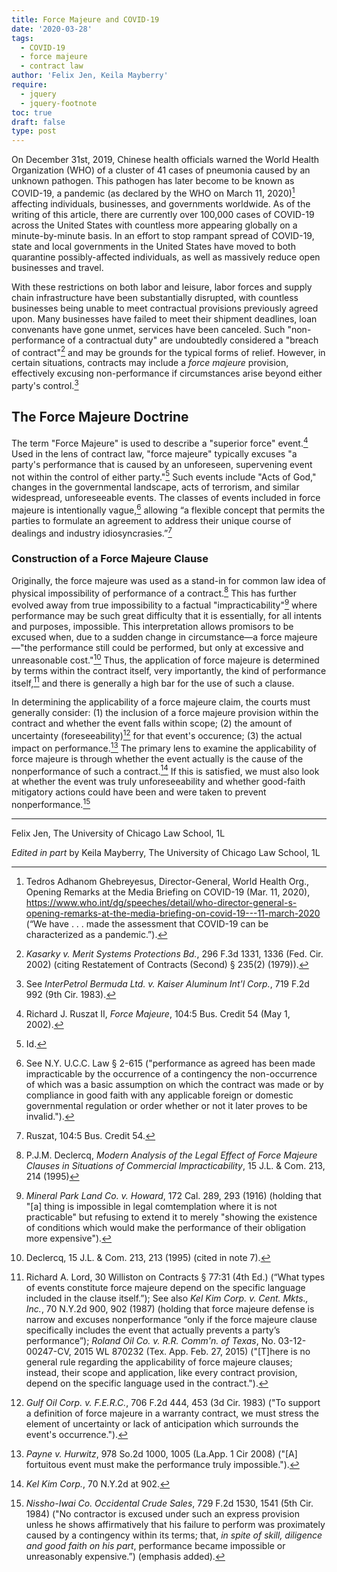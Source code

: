 ```yaml
---
title: Force Majeure and COVID-19
date: '2020-03-28'
tags:
  - COVID-19
  - force majeure
  - contract law
author: 'Felix Jen, Keila Mayberry'
require:
  - jquery
  - jquery-footnote
toc: true
draft: false
type: post
---
```


On December 31st, 2019, Chinese health officials warned the World Health Organization (WHO) of a cluster of 41 cases of pneumonia caused by an unknown pathogen. This pathogen has later become to be known as COVID-19, a pandemic (as declared by the WHO on March 11, 2020)[^1] affecting individuals, businesses, and governments worldwide. As of the writing of this article, there are currently over 100,000 cases of COVID-19 across the United States with countless more appearing globally on a minute-by-minute basis. In an effort to stop rampant spread of COVID-19, state and local governments in the United States have moved to both quarantine possibly-affected individuals, as well as massively reduce open businesses and travel.

With these restrictions on both labor and leisure, labor forces and supply chain infrastructure have been substantially disrupted, with countless businesses being unable to meet contractual provisions previously agreed upon. Many businesses have failed to meet their shipment deadlines, loan convenants have gone unmet, services have been canceled. Such "non-performance of a contractual duty" are undoubtedly considered a "breach of contract"[^2] and may be grounds for the typical forms of relief. However, in certain situations, contracts may include a *force majeure* provision, effectively excusing non-performance if circumstances arise beyond either party's control.[^3]

## The Force Majeure Doctrine

The term "Force Majeure" is used to describe a "superior force" event.[^4] Used in the lens of contract law, "force majeure" typically excuses "a party's performance that is caused by an unforeseen, supervening event not within the control of either party."[^5] Such events include "Acts of God," changes in the governmental landscape, acts of terrorism, and similar widespread, unforeseeable events. The classes of events included in force majeure is intentionally vague,[^6] allowing “a flexible concept that permits the parties to formulate an agreement to address their unique course of dealings and industry idiosyncrasies.”[^7]

### Construction of a Force Majeure Clause

Originally, the force majeure was used as a stand-in for common law idea of physical impossibility of performance of a contract.[^8] This has further evolved away from true impossibility to a factual "impracticability"[^9] where performance may be such great difficulty that it is essentially, for all intents and purposes, impossible. This interpretation allows promisors to be excused when, due to a sudden change in circumstance—a force majeure—"the performance still could be performed, but only at excessive and unreasonable cost."[^10] Thus, the application of force majeure is determined by terms within the contract itself, very importantly, the kind of performance itself,[^11] and there is generally a high bar for the use of such a clause. 

In determining the applicability of a force majeure claim, the courts must generally consider: (1) the inclusion of a force majeure provision within the contract and whether the event falls within scope; (2) the amount of uncertainty (foreseeability)[^12] for that event's occurence; (3) the actual impact on performance.[^13] The primary lens to examine the applicability of force majeure is through whether the event actually is the cause of the nonperformance of such a contract.[^14] If this is satisfied, we must also look at whether the event was truly unforeseeability and whether good-faith mitigatory actions could have been and were taken to prevent nonperformance.[^15] 


---
Felix Jen, The University of Chicago Law School, 1L

*Edited in part* by Keila Mayberry, The University of Chicago Law School, 1L


[^1]: Tedros Adhanom Ghebreyesus, Director-General, World Health Org., Opening Remarks at the Media Briefing on COVID-19 (Mar. 11, 2020), https://www.who.int/dg/speeches/detail/who-director-general-s-opening-remarks-at-the-media-briefing-on-covid-19---11-march-2020 (“We have . . . made the assessment that COVID-19 can be characterized as a pandemic.”).
[^2]: *Kasarky v. Merit Systems Protections Bd.*, 296 F.3d 1331, 1336 (Fed. Cir. 2002) (citing <span class="small-caps">Restatement of Contracts (Second) </span> § 235(2) (1979)).
[^3]: See *InterPetrol Bermuda Ltd. v. Kaiser Aluminum Int'l Corp.*, 719 F.2d 992 (9th Cir. 1983).
[^4]: Richard J. Ruszat II, *Force Majeure*, 104:5 Bus. Credit 54 (May 1, 2002).
[^5]: Id.
[^6]: See N.Y. U.C.C. Law § 2-615 ("performance as agreed has been made impracticable by the occurrence of a contingency the non-occurrence of which was a basic assumption on which the contract was made or by compliance in good faith with any applicable foreign or domestic governmental regulation or order whether or not it later proves to be invalid.").
[^7]: Ruszat, 104:5 Bus. Credit 54.
[^8]: P.J.M. Declercq, *Modern Analysis of the Legal Effect of Force Majeure Clauses in Situations of Commercial Impracticability*, 15 J.L. & Com. 213, 214 (1995)
[^9]: *Mineral Park Land Co. v. Howard*, 172 Cal. 289, 293 (1916) (holding that "[a] thing is impossible in legal comtemplation where it is not practicable" but refusing to extend it to merely "showing the existence of conditions which would make the performance of their obligation more expensive").
[^10]: Declercq, 15 J.L. & Com. 213, 213 (1995) (cited in note 7).
[^11]: Richard A. Lord, 30 Williston on Contracts § 77:31 (4th Ed.) (“What types of events constitute force majeure depend on the specific language included in the clause itself.”); See also *Kel Kim Corp. v. Cent. Mkts., Inc.*, 70 N.Y.2d 900, 902 (1987) (holding that force majeure defense is narrow and excuses nonperformance “only if the force majeure clause specifically includes the event that actually prevents a party’s performance”); *Roland Oil Co. v. R.R. Comm'n. of Texas*, No. 03-12-00247-CV, 2015 WL 870232 (Tex. App. Feb. 27, 2015) ("[T]here is no general rule regarding the applicability of force majeure clauses; instead, their scope and application, like every contract provision, depend on the specific language used in the contract.").
[^12]: *Gulf Oil Corp. v. F.E.R.C.*, 706 F.2d 444, 453 (3d Cir. 1983) ("To support a definition of force majeure in a warranty contract, we must stress the element of uncertainty or lack of anticipation which surrounds the event's occurrence.").
[^13]: *Payne v. Hurwitz*, 978 So.2d 1000, 1005 (La.App. 1 Cir 2008) ("[A] fortuitous event must make the performance truly impossible.").
[^14]: *Kel Kim Corp.*, 70 N.Y.2d at 902.
[^15]: *Nissho-Iwai Co. Occidental Crude Sales*, 729 F.2d 1530, 1541 (5th Cir. 1984) ("No contractor is excused under such an express provision unless he shows affirmatively that his failure to perform was proximately caused by a contingency within its terms; that, *in spite of skill, diligence and good faith on his part*, performance became impossible or unreasonably expensive.”) (emphasis added).
